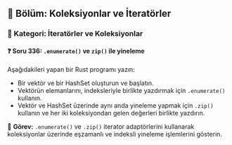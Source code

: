 ## 📘 Bölüm: Koleksiyonlar ve İteratörler
### 🔹 Kategori: İteratörler ve Koleksiyonlar
#### ❓ Soru 336: `.enumerate()` ve `zip()` ile yineleme

Aşağıdakileri yapan bir Rust programı yazın:

- Bir vektör ve bir HashSet oluşturun ve başlatın.
- Vektörün elemanlarını, indeksleriyle birlikte yazdırmak için `.enumerate()` kullanın.
- Vektör ve HashSet üzerinde aynı anda yineleme yapmak için `.zip()` kullanın ve her iki koleksiyondan gelen değerleri birlikte yazdırın.

🔧 **Görev:** `.enumerate()` ve `.zip()` iterator adaptörlerini kullanarak koleksiyonlar üzerinde eşzamanlı ve indeksli yineleme işlemlerini gösterin.

